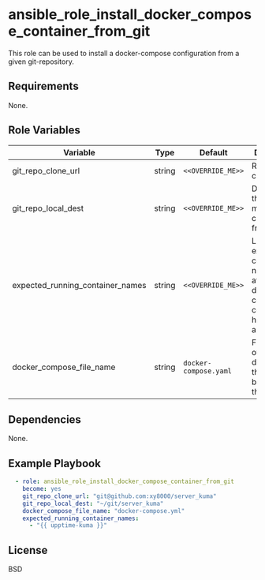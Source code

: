 ansible_role_install_docker_compose_container_from_git
=========

This role can be used to install a docker-compose configuration from a given git-repository.

Requirements
------------

None.

Role Variables
--------------

| Variable                         | Type              | Default              | Description                                             |
|----------------------------------|-------------------|----------------------|---------------------------------------------------------|
| git_repo_clone_url | string           | `<<OVERRIDE_ME>>`              | Repo to clone from        |
| git_repo_local_dest               | string           | `<<OVERRIDE_ME>>`              | Directory on the target machine to clone into from |
| expected_running_container_names  | string            | `<<OVERRIDE_ME>>` | List of expected container names to run after the docker-compose configuration has been applied  |
| docker_compose_file_name  | string            | `docker-compose.yaml` | File-Name of the docker-file tha t should be used by the role. |


Dependencies
------------

None.

Example Playbook
----------------

```yaml
  - role: ansible_role_install_docker_compose_container_from_git
    become: yes
    git_repo_clone_url: "git@github.com:xy8000/server_kuma"
    git_repo_local_dest: "~/git/server_kuma"
    docker_compose_file_name: "docker-compose.yml"
    expected_running_container_names:
      - "{{ upptime-kuma }}"
```

License
-------

BSD